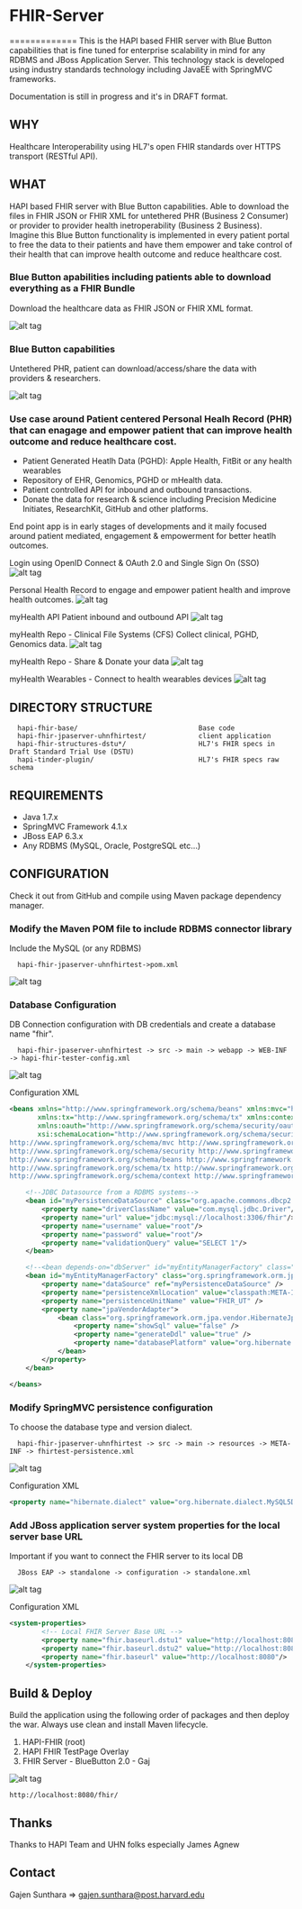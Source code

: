 
# FHIR-Server
=============
This is the HAPI based FHIR server with Blue Button capabilities that is fine tuned for enterprise scalability in mind for any RDBMS and JBoss Application Server. This technology stack is developed using industry standards technology including JavaEE with SpringMVC frameworks. 

Documentation is still in progress and it's in DRAFT format.

WHY
---
Healthcare Interoperability using HL7's open FHIR standards over HTTPS transport (RESTful API).


WHAT
----
HAPI based FHIR server with Blue Button capabilities. Able to download the files in FHIR JSON or FHIR XML for untethered PHR (Business 2 Consumer) or provider to provider health inetroperability (Business 2 Business).  Imagine this Blue Button functionality is implemented in every patient portal to free the data to their patients and have them empower and take control of their health that can improve health outcome and reduce healthcare cost. 

### Blue Button apabilities including patients able to download everything as a FHIR Bundle
Download the healthcare data as FHIR JSON or FHIR XML format. 

![alt tag](https://github.com/gajen0981/FHIR-Server/blob/master/screenshots/BB2Download.png)

### Blue Button capabilities
Untethered PHR, patient can download/access/share the data with providers & researchers. 

![alt tag](https://github.com/gajen0981/FHIR-Server/blob/master/screenshots/BB2DownloadedFiles.png)

### Use case around Patient centered Personal Healh Record (PHR) that can enagage and empower patient that can improve health outcome and reduce healthcare cost. 

- Patient Generated Heatlh Data (PGHD): Apple Health, FitBit or any health wearables 
- Repository of EHR, Genomics, PGHD or mHealth data. 
- Patient controlled API for inbound and outbound transactions.  
- Donate the data for research & science including Precision Medicine Initiates, ResearchKit, GitHub and other platforms.

End point app is in early stages of developments and it maily focused around patient mediated, engagement & empowerment for better heatlh outcomes. 

Login using OpenID Connect & OAuth 2.0 and Single Sign On (SSO)
![alt tag](https://github.com/gajen0981/FHIR-Server/blob/master/screenshots/PHR_1_Login.png)

Personal Health Record to engage and empower patient health and improve health outcomes. 
![alt tag](https://github.com/gajen0981/FHIR-Server/blob/master/screenshots/PHR_2_Dashboard.png)

myHealth API
Patient inbound and outbound API 
![alt tag](https://github.com/gajen0981/FHIR-Server/blob/master/screenshots/PHR_3_API.png)

myHealth Repo - Clinical File Systems (CFS)
Collect clinical, PGHD, Genomics data.
![alt tag](https://github.com/gajen0981/FHIR-Server/blob/master/screenshots/PHR_4_Repo.png)

myHealth Repo - Share & Donate your data
![alt tag](https://github.com/gajen0981/FHIR-Server/blob/master/screenshots/PHR_5_Donate.png)

myHealth Wearables - Connect to health wearables devices
![alt tag](https://github.com/gajen0981/FHIR-Server/blob/master/screenshots/PHR_6_HealthWearables.png)


DIRECTORY STRUCTURE
-------------------
      hapi-fhir-base/                              Base code
      hapi-fhir-jpaserver-uhnfhirtest/             client application
      hapi-fhir-structures-dstu*/                  HL7's FHIR specs in Draft Standard Trial Use (DSTU)
      hapi-tinder-plugin/                          HL7's FHIR specs raw schema


REQUIREMENTS
------------
- Java 1.7.x
- SpringMVC Framework 4.1.x
- JBoss EAP 6.3.x
- Any RDBMS (MySQL, Oracle, PostgreSQL etc...) 


CONFIGURATION
-------------
Check it out from GitHub and compile using Maven package dependency manager. 

### Modify the Maven POM file to include RDBMS connector library
Include the MySQL (or any RDBMS) 

      hapi-fhir-jpaserver-uhnfhirtest->pom.xml
      
![alt tag](https://github.com/gajen0981/FHIR-Server/blob/master/screenshots/rdbms.png)

### Database Configuration
DB Connection configuration with DB credentials and create a database name "fhir".

      hapi-fhir-jpaserver-uhnfhirtest -> src -> main -> webapp -> WEB-INF -> hapi-fhir-tester-config.xml
      
![alt tag](https://github.com/gajen0981/FHIR-Server/blob/master/screenshots/dbConnectionConfig.png)

Configuration XML

```xml
<beans xmlns="http://www.springframework.org/schema/beans" xmlns:mvc="http://www.springframework.org/schema/mvc" xmlns:xsi="http://www.w3.org/2001/XMLSchema-instance"
	   xmlns:tx="http://www.springframework.org/schema/tx" xmlns:context="http://www.springframework.org/schema/context" xmlns:security="http://www.springframework.org/schema/security"
	   xmlns:oauth="http://www.springframework.org/schema/security/oauth2"
	   xsi:schemaLocation="http://www.springframework.org/schema/security/oauth2 http://www.springframework.org/schema/security/spring-security-oauth2-2.0.xsd
http://www.springframework.org/schema/mvc http://www.springframework.org/schema/mvc/spring-mvc-3.2.xsd
http://www.springframework.org/schema/security http://www.springframework.org/schema/security/spring-security-3.1.xsd
http://www.springframework.org/schema/beans http://www.springframework.org/schema/beans/spring-beans-3.2.xsd
http://www.springframework.org/schema/tx http://www.springframework.org/schema/tx/spring-tx-3.2.xsd
http://www.springframework.org/schema/context http://www.springframework.org/schema/context/spring-context-3.2.xsd">

	<!--JDBC Datasource from a RDBMS systems-->
	<bean id="myPersistenceDataSource" class="org.apache.commons.dbcp2.BasicDataSource" destroy-method="close">
		<property name="driverClassName" value="com.mysql.jdbc.Driver"/>
		<property name="url" value="jdbc:mysql://localhost:3306/fhir"/>
		<property name="username" value="root"/>
		<property name="password" value="root"/>
		<property name="validationQuery" value="SELECT 1"/>
	</bean>

	<!--<bean depends-on="dbServer" id="myEntityManagerFactory" class="org.springframework.orm.jpa.LocalContainerEntityManagerFactoryBean">-->
	<bean id="myEntityManagerFactory" class="org.springframework.orm.jpa.LocalContainerEntityManagerFactoryBean">
		<property name="dataSource" ref="myPersistenceDataSource" />
		<property name="persistenceXmlLocation" value="classpath:META-INF/fhirtest_persistence.xml" />
		<property name="persistenceUnitName" value="FHIR_UT" />
		<property name="jpaVendorAdapter">
			<bean class="org.springframework.orm.jpa.vendor.HibernateJpaVendorAdapter">
				<property name="showSql" value="false" />
				<property name="generateDdl" value="true" />
				<property name="databasePlatform" value="org.hibernate.dialect.MySQL5Dialect" />
			</bean>
		</property>
	</bean>

</beans>
```

### Modify SpringMVC persistence configuration
To choose the database type and version dialect.

      hapi-fhir-jpaserver-uhnfhirtest -> src -> main -> resources -> META-INF -> fhirtest-persistence.xml
      
![alt tag](https://github.com/gajen0981/FHIR-Server/blob/master/screenshots/persistence.png)

Configuration XML
```xml
<property name="hibernate.dialect" value="org.hibernate.dialect.MySQL5Dialect" />
```

### Add JBoss application server system properties for the local server base URL
Important if you want to connect the FHIR server to its local DB 

      JBoss EAP -> standalone -> configuration -> standalone.xml
      
![alt tag](https://github.com/gajen0981/FHIR-Server/blob/master/screenshots/jbossConfig.png)

Configuration XML
```xml
<system-properties> 
        <!-- Local FHIR Server Base URL -->
        <property name="fhir.baseurl.dstu1" value="http://localhost:8080/baseDstu1"/>
        <property name="fhir.baseurl.dstu2" value="http://localhost:8080/baseDstu2"/>
        <property name="fhir.baseurl" value="http://localhost:8080"/>
    </system-properties>
```


Build & Deploy
--------------
Build the application using the following order of packages and then deploy the war. Always use clean and install Maven lifecycle. 

1. HAPI-FHIR (root)
2. HAPI FHIR TestPage Overlay
3. FHIR Server - BlueButton 2.0 - Gaj

![alt tag](https://github.com/gajen0981/FHIR-Server/blob/master/screenshots/mavenLifecycle.png)
	
	http://localhost:8080/fhir/


Thanks
------
Thanks to HAPI Team and UHN folks especially James Agnew


Contact
--------
Gajen Sunthara => gajen.sunthara@post.harvard.edu
